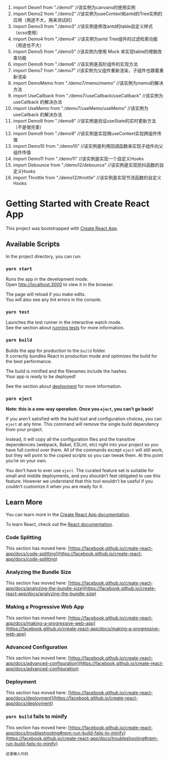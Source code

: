 1. import Deom1 from "./demo1"  //该实例为canvans的使用实例
2. import Demo2 from "./demo2"  //该实例为useContext和antd的Tree实例的应用（用途不大，用来测试的）
3. import Demo3 from "./demo3"  //该实例是修改antd的table自定义样式（scss使用）
4. import Demo4 from "./demo4"  //该实例为antd Tree组件的过滤检索功能（用途也不大）
5. import Demo5 from "./demo5"  //该实例为使用 Mock 来实现table的增删改查功能
6. import Demo6 from "./demo6"  //该实例是高阶组件的实现方法
7. import Demo7 from "./demo7"   //该实例为父组件重新渲染，子组件也跟着重新渲染
8. import DemoMemo from "./demo7/memo/memo"   //该实例为memo的解决方法
9. import UseCallback from "./demo7/useCallback/useCallback"  //该实例为useCallback 的解决办法
10. import UseMemo from "./demo7/useMemo/useMemo"  //该实例为useCallback 的解决办法
11. import Demo8 from "./demo8"  //该实例是验证useState的实时更新方法（不是很完善）
12. import Demo9 from "./demo9"  //该实例是实现用useContext实现跨组件传值
13. import Demo10 from "./demo10"  //该实例是利用回调函数来实现子组件向父组件传值
14. import Demo11 from "./demo11"  //该实例是实现一个自定义Hooks
15. import Debounce from "./demo12/debounce"  //该实例是实现防抖函数的自定义Hooks
16. import Throttle from "./demo12/throttle"  //该实例是实现节流函数的自定义Hooks


# Getting Started with Create React App

This project was bootstrapped with [Create React App](https://github.com/facebook/create-react-app).

## Available Scripts

In the project directory, you can run:

### `yarn start`

Runs the app in the development mode.\
Open [http://localhost:3000](http://localhost:3000) to view it in the browser.

The page will reload if you make edits.\
You will also see any lint errors in the console.

### `yarn test`

Launches the test runner in the interactive watch mode.\
See the section about [running tests](https://facebook.github.io/create-react-app/docs/running-tests) for more information.

### `yarn build`

Builds the app for production to the `build` folder.\
It correctly bundles React in production mode and optimizes the build for the best performance.

The build is minified and the filenames include the hashes.\
Your app is ready to be deployed!

See the section about [deployment](https://facebook.github.io/create-react-app/docs/deployment) for more information.

### `yarn eject`

**Note: this is a one-way operation. Once you `eject`, you can’t go back!**

If you aren’t satisfied with the build tool and configuration choices, you can `eject` at any time. This command will remove the single build dependency from your project.

Instead, it will copy all the configuration files and the transitive dependencies (webpack, Babel, ESLint, etc) right into your project so you have full control over them. All of the commands except `eject` will still work, but they will point to the copied scripts so you can tweak them. At this point you’re on your own.

You don’t have to ever use `eject`. The curated feature set is suitable for small and middle deployments, and you shouldn’t feel obligated to use this feature. However we understand that this tool wouldn’t be useful if you couldn’t customize it when you are ready for it.

## Learn More

You can learn more in the [Create React App documentation](https://facebook.github.io/create-react-app/docs/getting-started).

To learn React, check out the [React documentation](https://reactjs.org/).

### Code Splitting

This section has moved here: [https://facebook.github.io/create-react-app/docs/code-splitting](https://facebook.github.io/create-react-app/docs/code-splitting)

### Analyzing the Bundle Size

This section has moved here: [https://facebook.github.io/create-react-app/docs/analyzing-the-bundle-size](https://facebook.github.io/create-react-app/docs/analyzing-the-bundle-size)

### Making a Progressive Web App

This section has moved here: [https://facebook.github.io/create-react-app/docs/making-a-progressive-web-app](https://facebook.github.io/create-react-app/docs/making-a-progressive-web-app)

### Advanced Configuration

This section has moved here: [https://facebook.github.io/create-react-app/docs/advanced-configuration](https://facebook.github.io/create-react-app/docs/advanced-configuration)

### Deployment

This section has moved here: [https://facebook.github.io/create-react-app/docs/deployment](https://facebook.github.io/create-react-app/docs/deployment)

### `yarn build` fails to minify

This section has moved here: [https://facebook.github.io/create-react-app/docs/troubleshooting#npm-run-build-fails-to-minify](https://facebook.github.io/create-react-app/docs/troubleshooting#npm-run-build-fails-to-minify)

```
这里输入代码
```